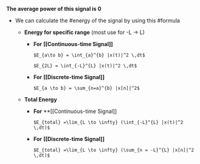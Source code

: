 **The average power of this signal is 0**
- We can calculate the #energy of the signal by using this #formula 
	- **Energy for specific range** (most use for -L -> L)

		- **For** **[[Continuous-time Signal]]**
		
			  $E_{a\to b} = \int_{a}^{b} |x(t)|^2 \,dt$
		  
			  $E_{2L} = \int_{-L}^{L} |x(t)|^2 \,dt$ 

		- **For** **[[Discrete-time Signal]]**
			  
			  $E_{a \to b} = \sum_{n=a}^{b} |x[n]|^2$
			  
	- **Total Energy**
		 - **For** **[[Continuous-time Signal]]
		   
			   $E_{total} =\lim_{L \to \infty} (\int_{-L}^{L} |x(t)|^2 \,dt)$ 
			   
		- **For** **[[Discrete-time Signal]]**
		  
			  $E_{total} =\lim_{L \to \infty} (\sum_{n = -L}^{L} |x[n]|^2 \,dt)$ 